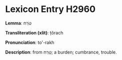 # Lexicon Entry H2960

**Lemma**: טֹרַח

**Transliteration (xlit)**: ṭôrach

**Pronunciation**: to'-rakh

**Description**:
from טָרַח; a burden; cumbrance, trouble.
